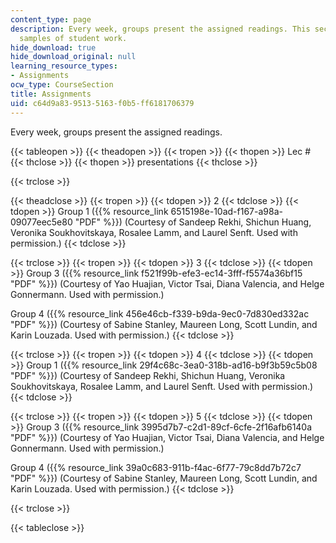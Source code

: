 ```yaml
---
content_type: page
description: Every week, groups present the assigned readings. This section contains
  samples of student work.
hide_download: true
hide_download_original: null
learning_resource_types:
- Assignments
ocw_type: CourseSection
title: Assignments
uid: c64d9a83-9513-5163-f0b5-ff6181706379
---
```


Every week, groups present the assigned readings.

{{< tableopen >}}
{{< theadopen >}}
{{< tropen >}}
{{< thopen >}}
Lec #
{{< thclose >}}
{{< thopen >}}
presentations
{{< thclose >}}

{{< trclose >}}

{{< theadclose >}}
{{< tropen >}}
{{< tdopen >}}
2
{{< tdclose >}}
{{< tdopen >}}
Group 1 ({{% resource_link 6515198e-10ad-f167-a98a-09077eec5e80 "PDF" %}}) (Courtesy of Sandeep Rekhi, Shichun Huang, Veronika Soukhovitskaya, Rosalee Lamm, and Laurel Senft. Used with permission.)
{{< tdclose >}}

{{< trclose >}}
{{< tropen >}}
{{< tdopen >}}
3
{{< tdclose >}}
{{< tdopen >}}
Group 3 ({{% resource_link f521f99b-efe3-ec14-3fff-f5574a36bf15 "PDF" %}}) (Courtesy of Yao Huajian, Victor Tsai, Diana Valencia, and Helge Gonnermann. Used with permission.)  
  
Group 4 ({{% resource_link 456e46cb-f339-b9da-9ec0-7d830ed332ac "PDF" %}}) (Courtesy of Sabine Stanley, Maureen Long, Scott Lundin, and Karin Louzada. Used with permission.)
{{< tdclose >}}

{{< trclose >}}
{{< tropen >}}
{{< tdopen >}}
4
{{< tdclose >}}
{{< tdopen >}}
Group 1 ({{% resource_link 29f4c68c-3ea0-318b-ad16-b9f3b59c5b08 "PDF" %}}) (Courtesy of Sandeep Rekhi, Shichun Huang, Veronika Soukhovitskaya, Rosalee Lamm, and Laurel Senft. Used with permission.)
{{< tdclose >}}

{{< trclose >}}
{{< tropen >}}
{{< tdopen >}}
5
{{< tdclose >}}
{{< tdopen >}}
Group 3 ({{% resource_link 3995d7b7-c2d1-89cf-6cfe-2f16afb6140a "PDF" %}}) (Courtesy of Yao Huajian, Victor Tsai, Diana Valencia, and Helge Gonnermann. Used with permission.)  
  
Group 4 ({{% resource_link 39a0c683-911b-f4ac-6f77-79c8dd7b72c7 "PDF" %}}) (Courtesy of Sabine Stanley, Maureen Long, Scott Lundin, and Karin Louzada. Used with permission.)
{{< tdclose >}}

{{< trclose >}}

{{< tableclose >}}
